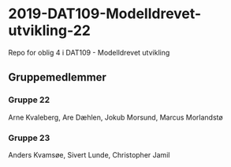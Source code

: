# 2019-DAT109-Modelldrevet-utvikling-22

Repo for oblig 4 i DAT109 - Modelldrevet utvikling

## Gruppemedlemmer

### Gruppe 22
Arne Kvaleberg, Are Dæhlen, Jokub Morsund, Marcus Morlandstø

### Gruppe 23
Anders Kvamsøe, Sivert Lunde, Christopher Jamil

